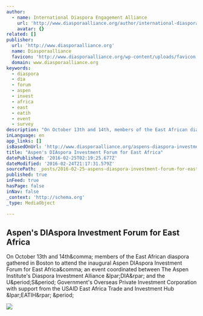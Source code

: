 ```yaml
---
author:
  - name: International Diaspora Engagement Alliance
    url: 'http://www.diasporaalliance.org/author/international-diaspora-engagement-alliance/'
    avatar: {}
related: []
publisher:
  url: 'http://www.diasporaalliance.org'
  name: Diasporaalliance
  favicon: 'http://www.diasporaalliance.org/wp-content/uploads/favicon.png'
  domain: www.diasporaalliance.org
keywords:
  - diaspora
  - dia
  - forum
  - aspen
  - invest
  - africa
  - east
  - eatih
  - event
  - survey
description: "On October 13th and 14th, members of the East African diaspora gathered in Boston to attend the inaugural Aspen DIAspora Investment Forum for East Africa, an event coordinated between The Aspen Institute's Diaspora Investment Alliance (DIA) and the U.S. Government's Overseas Private Investment Corporation with support from the USAID East Africa Trade and Investment Hub (EATIH) ."
inLanguage: en
app_links: []
isBasedOnUrl: 'http://www.diasporaalliance.org/aspens-diaspora-investment-forum-for-east-africa/'
title: "Aspen's DIAspora Investment Forum for East Africa"
datePublished: '2016-02-25T02:19:25.677Z'
dateModified: '2016-02-24T21:17:31.579Z'
sourcePath: _posts/2016-02-25-aspens-diaspora-investment-forum-for-east-africa.md
published: true
inFeed: true
hasPage: false
inNav: false
_context: 'http://schema.org'
_type: MediaObject

---
```

<article style=""><h1>Aspen's DIAspora Investment Forum for East Africa</h1><p>On October 13th and 14th&amp;comma; members of the East African diaspora gathered in Boston to attend the inaugural Aspen DIAspora Investment Forum for East Africa&amp;comma; an event coordinated between The Aspen Institute's Diaspora Investment Alliance &amp;lpar;DIA&amp;rpar; and the U&amp;period;S&amp;period; Government's Overseas Private Investment Corporation with support from the USAID East Africa Trade and Investment Hub &amp;lpar;EATIH&amp;rpar; &amp;period;</p><img src="http://www.diasporaalliance.org/wp-content/uploads/pic1-600x400.jpg" /></article>